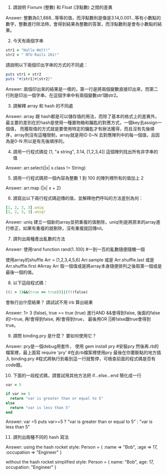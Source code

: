 1. 請說明 Fixnum (整數) 和 Float (浮點數) 之間的差異

  Answer: 
  整數為0,1,888…等等的值，而浮點數則是像是3.14,0.001…等有小數點的數字，整數進行除法時，會得到結果為整數的答案，而浮點數則是會有小數點的結果。

2. 今天有兩個字串
  ```ruby 
  str1 = "Hallo Welt!" 
  str2 = " NTU Rails 261!"
  ```
請說明以下兩個印出字串的方式的不同處：
  ```ruby
  puts str1 + str2
  puts "#{str1}#{str2}"
  ```
  Answer: 
  兩個印出來的結果是一樣的，第一行是將兩個變數直接印出來，而第二行則是印出一個字串，在這個字串中有兩個變數str1跟str2。


3. 請解釋 array 和 hash 的不同處

  Answer: 
  array 跟 hash都是可以儲存值的用法，而除了基本的格式上的差異外，最主要的差別在於hash是使用一種置物箱和鑰匙的對應方式，一個key去assign一個值，
  而獲取值的方式就是要使用特定的鑰匙才有辦法獲得，而且沒有先後順序，array則沒有這種限制，array就是用ID 0~N 去對應陣列中的每一個值，且因為是0-N 
  所以是有先後順序的。


4. 請用一行程式碼從 [1, "a string", 3.14, [1,2,3,4]] 這個陣列找出所有非字串的值

  Answer: 
  arr.select{|x| x.class != String}

5. 請用一行程式碼把一個內容為整數 1 到 100 的陣列裡所有的值加上 2

  Answer: 
  arr.map {|x| x + 2}

6. 請寫出以下兩行程式碼迴傳的值，並解釋他們呼叫的方法差別為何：
  ```ruby
  [1, 2, 3, 3].uniq
  [1, 2, 3, 3].uniq!
  ```
  Answer: 
  uniq 建立一個新的array並把重複的值刪除，uniq!則是將原本的array進行修正，如果有重複的就刪除，沒有重複就回傳nil。


7. 請列出兩種產出亂數的方法

  Answer:
  使用rand function
  rand(1..100) #一到一百的亂數隨便隨機一個

  使用array的shuffle
  Arr = [1,2,3,4,5,6]
  Arr.sample 或是 Arr.shuffle.last 或是 Arr.shuffle.first #Array Arr 取一個值或是將array本身隨便排列之後取第一個或是最後一個的值。


8. 以下這段程式碼：
  ```ruby
  ((1 > 3)&&(true == true))||(!!!false)
  ```
會執行出什麼結果？ 請試試不用 irb 算出結果

  Answer: 
  1> 3 (false), true == true (true) 進行AND &&會得到false, 後面的false的!=true, 再!會得到false, 再!會得到true， 最後用OR 
  ||將false跟true會得到true。

9. 請問 binding.pry 是什麼？ 要如何使用它？

  Answer:
  pry是一個debug用套件，
  使用 gem install pry #安裝pry 
  然後再.rb的檔案裡，最上面寫 
  require 'pry' #在此rb檔案裡使用pry 
  最後在你要斷點的地方插入 
  binding.pry #程式將執行到看到這一行就暫停，可檢查前面的程式碼是否有code錯。

10. 下面的一段程式碼，請嘗試用其他方法把 if...else...end 簡化成一行

  ```ruby
  var = 5

  if var >= 5
    return "var is greater than or equal to 5"
  else
    return "var is less than 5"
  end
  ```
  Answer:
  var =5
  puts var>=5 ? "var is greater than or equal to 5" : "var is less than 5"

11. 請列出兩種不同的 hash 寫法

  Answer: 
  using the hash rocket style: 
  Person = {
  :name => "Bob",
  :age => 17,
  :occupation => "Engineer"
  }

  without the hash rocket simplified style: 
  Person = {
  name: "Bob",
  age: 17,
  occupation: "Engineer"
  }